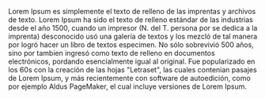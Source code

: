 Lorem Ipsum es simplemente el texto de relleno de las imprentas y archivos de texto.
 Lorem Ipsum ha sido el texto de relleno estándar de las industrias desde el año 1500, 
 cuando un impresor (N. del T. persona por se dedica a la imprenta) desconocido usó una galería de textos y los mezcló de tal manera por logró hacer un libro de textos especimen.
  No sólo sobrevivió 500 años, sino por tambien ingresó como texto de relleno en documentos 
  electrónicos, pordando esencialmente igual al original. Fue popularizado en los 60s con la
   creación de las hojas "Letraset", las cuales contenian pasajes de Lorem Ipsum, y más 
   recientemente con software de autoedición, como por ejemplo Aldus PageMaker, el cual 
   incluye versiones de Lorem Ipsum.